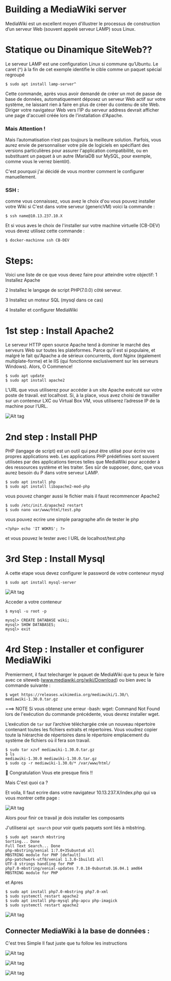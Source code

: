 # Building a MediaWiki server

 MediaWiki est un excellent moyen d’illustrer le processus de construction d’un
serveur Web (souvent appelé serveur LAMP) sous Linux.
# Statique ou Dinamique SiteWeb??

Le serveur LAMP est une configuration Linux si commune qu’Ubuntu. Le caret (^) à la fin de cet exemple identifie le
cible comme un paquet spécial regroupé
 
 ```
$ sudo apt install lamp-server^
```

Cette commande, après vous avoir demandé de créer un mot de passe de base de données, automatiquement
déposez un serveur Web actif sur votre système, ne laissant rien à faire
en plus de créer du contenu de site Web. Diriger votre navigateur Web vers l’IP du serveur
address devrait afficher une page d'accueil créée lors de l'installation d'Apache.

### Mais Attention ! 

Mais l’automatisation n’est pas toujours la meilleure solution. Parfois, vous aurez envie de personnaliser
votre pile de logiciels en spécifiant des versions particulières pour assurer l'application
compatibilité, ou en substituant un paquet à un autre (MariaDB sur MySQL, pour
exemple, comme vous le verrez bientôt).

C'est pourquoi j'ai décidé de vous montrer comment le configurer manuellement.

### SSH :

comme vous connaissez, vous avez le choix d'ou vous pouvez installer votre Wiki si C'est dans votre serveur (genericVM)
voici la commande :
```
$ ssh name@10.13.237.10.X 
```
Et si vous aves le choix de l'installer sur votre machine virtuelle (CB-DEV) vous devez utilisez cette commande :
```
$ docker-machinne ssh CB-DEV
```

# Steps:

Voici une liste de ce que vous devez faire pour atteindre votre objectif:
1 Installez Apache

2 Installez le langage de script PHP(7.0.0) côté serveur.

3 Installez un moteur SQL (mysql dans ce cas)

4 Installer et configurer MediaWiki

# 1st step : Install Apache2 

Le serveur HTTP open source Apache tend à dominer
le marché des serveurs Web sur toutes les plateformes. Parce qu’il est si populaire, et malgré le
fait qu'Apache a de sérieux concurrents, dont Nginx (également multiplate-forme) et le
IIS (qui fonctionne exclusivement sur les serveurs Windows).
Alors, O Commence!

```
$ sudo apt update
$ sudo apt install apache2

```
L’URL que vous utiliserez pour accéder à un site Apache exécuté sur votre poste de travail.
est localhost. Si, à la place, vous avez choisi de travailler sur un conteneur LXC ou Virtual
Box VM, vous utiliserez l’adresse IP de la machine pour l’URL.

![Alt tag](apache.png)

 # 2nd step : Install PHP
 
PHP (langage de script) est un outil qui peut être
utilisé pour écrire vos propres applications web. Les applications PHP prédéfinies sont souvent utilisées par
des applications tierces telles que MediaWiki pour accéder à des ressources système et les traiter. Ses
sûr de supposer, donc, que vous aurez besoin du P dans votre serveur LAMP.
 
 ```
$ sudo apt install php
$ sudo apt install libapache2-mod-php

```
vous pouvez changer aussi le fichier mais il faust recommencer Apache2 

```
$ sudo /etc/init.d/apache2 restart
$ sudo nano var/www/html/test.php
```
vous pouvez ecrire une simple paragraphe afin de tester le php 

```
<?php> echo 'IT WOKRS'; ?>
```
et vous pouvez le tester avec l URL de localhost/test.php

# 3rd Step : Install Mysql

A cette etape vous devez configurer le password de votre conteneur mysql

```
$ sudo apt install mysql-server
```
![Alt tag](sql.png)

Acceder a votre conteneur

```
$ mysql -u root -p
```
```
mysql> CREATE DATABASE wiki;
mysql> SHOW DATABASES;
mysql> exit
```
# 4rd Step : Installer et configurer MediaWiki

Premierment, il faut telecharger le pqauet de MediaWiki que tu peux le faire avec ce siteweb (www.mediawiki.org/wiki/Download) ou bien avec  la commande suivante :
```
$ wget https://releases.wikimedia.org/mediawiki/1.30/\
mediawiki-1.30.0.tar.gz
```
===> 
NOTE Si vous obtenez une erreur -bash: wget: Command Not Found lors de l'exécution du
commande précédente, vous devrez installer wget.

L’exécution de ``` tar ``` sur l’archive téléchargée crée un nouveau répertoire contenant toutes les
fichiers extraits et répertoires. Vous voudrez copier toute la hiérarchie de répertoires dans le répertoire
emplacement du système de fichiers où il fera son travail.

```
$ sudo tar xzvf mediawiki-1.30.0.tar.gz
$ ls
mediawiki-1.30.0 mediawiki-1.30.0.tar.gz
$ sudo cp -r mediawiki-1.30.0/* /var/www/html/
```
:tada: Congratulation Vous ete presque finis !! 

Mais C'est quoi ca ?

Et voila, Il faut ecrire dans votre navigateur 10.13.237.X/index.php
qui va vous montrer cette page :

![Alt tag](wiki1.png)

Alors pour finir ce travail je dois installer les composants 


J'utiliserai ``` apt search ``` pour voir quels paquets sont liés à mbstring.

```
$ sudo apt search mbstring
Sorting... Done
Full Text Search... Done
php-mbstring/xenial 1:7.0+35ubuntu6 all
MBSTRING module for PHP [default]
php-patchwork-utf8/xenial 1.3.0-1build1 all
UTF-8 strings handling for PHP
php7.0-mbstring/xenial-updates 7.0.18-0ubuntu0.16.04.1 amd64
MBSTRING module for PHP
```
et Apres
```
$ sudo apt install php7.0-mbstring php7.0-xml
$ sudo systemctl restart apache2
$ sudo apt install php-mysql php-apcu php-imagick
$ sudo systemctl restart apache2
```

![Alt tag](wiki2.png)


## Connecter MediaWiki à la base de données :
C'est tres Simple Il faut juste que tu follow les instructions 

![Alt tag](wiki3.png)

![Alt tag](wiki4.png)

![Alt tag](wiki5.png)

